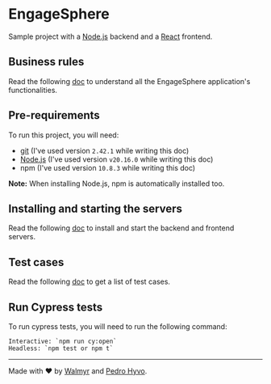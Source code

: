 # EngageSphere

Sample project with a [Node.js](https://nodejs.org/) backend and a [React](https://react.dev/) frontend.

## Business rules

Read the following [doc](./docs/Requirements.md) to understand all the EngageSphere application's functionalities.

## Pre-requirements

To run this project, you will need:

- [git](https://git-scm.com/downloads) (I've used version `2.42.1` while writing this doc)
- [Node.js](https://nodejs.org/en/) (I've used version `v20.16.0` while writing this doc)
- npm (I've used version `10.8.3` while writing this doc)

**Note:** When installing Node.js, npm is automatically installed too.

## Installing and starting the servers

Read the following [doc](./docs/TestEnvironment.md) to install and start the backend and frontend servers.

## Test cases

Read the following [doc](./docs/TestCases.md) to get a list of test cases.


## Run Cypress tests

To run cypress tests, you will need to run the following command:
```
Interactive: `npm run cy:open`
Headless: `npm test or npm t`
```
___

Made with ❤️ by [Walmyr](https://walmyr.dev) and [Pedro Hyvo]().
